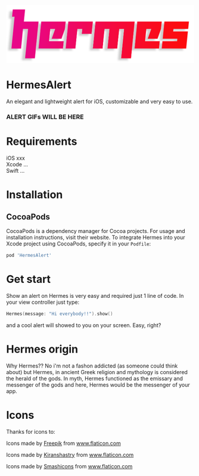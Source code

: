 ![Hermes: Elegant alert written in Swift](hermes.png)

# HermesAlert
An elegant and lightweight alert for iOS, customizable and very easy to use.

### ALERT GIFs WILL BE HERE

# Requirements
iOS xxx  
Xcode ...  
Swift ...

# Installation

## CocoaPods
CocoaPods is a dependency manager for Cocoa projects. For usage and installation instructions, visit their website. To integrate Hermes into your Xcode project using CocoaPods, specify it in your `Podfile`:

```ruby
pod 'HermesAlert'
```

# Get start

Show an alert on Hermes is very easy and required just 1 line of code. In your view controller just type:

```Swift
Hermes(message: "Hi everybody!!").show()
```

and a cool alert will showed to you on your screen. Easy, right?


# Hermes origin
Why Hermes?? No i'm not a fashon addicted (as someone could think about) but Hermes, in ancient Greek religion and mythology is considered the herald of the gods. In myth, Hermes functioned as the emissary and messenger of the gods and here, Hermes would be the messenger of your app.

# Icons
Thanks for icons to:

Icons made by <a href="https://www.flaticon.com/authors/freepik" title="Freepik">Freepik</a> from <a href="https://www.flaticon.com/" title="Flaticon"> www.flaticon.com</a>

Icons made by <a href="https://www.flaticon.com/authors/kiranshastry" title="Kiranshastry">Kiranshastry</a> from <a href="https://www.flaticon.com/" title="Flaticon"> www.flaticon.com</a>

Icons made by <a href="https://www.flaticon.com/authors/smashicons" title="Smashicons">Smashicons</a> from <a href="https://www.flaticon.com/" title="Flaticon"> www.flaticon.com</a>
